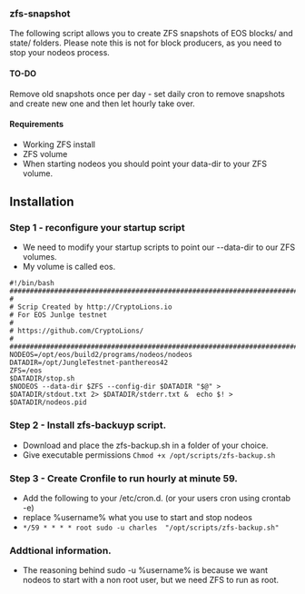 ### zfs-snapshot

The following script allows you to create ZFS snapshots of EOS blocks/ and state/  folders.
Please note this is not for block producers, as you need to stop your nodeos process.

#### TO-DO

Remove old snapshots once per day - set daily cron to remove snapshots and create new one and then let hourly take over.


#### Requirements

* Working ZFS install
* ZFS volume 
* When starting nodeos you should point your data-dir to your ZFS volume.



## Installation
### Step 1 - reconfigure your startup script

* We need to modify your startup scripts to point our --data-dir to our ZFS volumes. 
* My volume is called eos.

```
#!/bin/bash
################################################################################
#
# Scrip Created by http://CryptoLions.io
# For EOS Junlge testnet
#
# https://github.com/CryptoLions/
#
################################################################################
NODEOS=/opt/eos/build2/programs/nodeos/nodeos
DATADIR=/opt/JungleTestnet-panthereos42
ZFS=/eos
$DATADIR/stop.sh
$NODEOS --data-dir $ZFS --config-dir $DATADIR "$@" > $DATADIR/stdout.txt 2> $DATADIR/stderr.txt &  echo $! > $DATADIR/nodeos.pid
```

### Step 2 - Install zfs-backuyp script.

* Download and place the zfs-backup.sh in a folder of your choice.
* Give executable permissions ```Chmod +x /opt/scripts/zfs-backup.sh```


### Step 3 - Create Cronfile to run hourly at minute 59.

* Add the following to your /etc/cron.d. (or your users cron using crontab -e)
* replace %username% what you use to start and stop nodeos
* ```*/59 * * * * root sudo -u charles  "/opt/scripts/zfs-backup.sh"```


### Addtional information.
* The reasoning behind sudo -u %username% is because we want nodeos to start with a non root user, but we need ZFS to run as root. 


